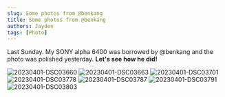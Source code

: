 ```yaml
---
slug: Some photos from @benkang
title: Some photos from @benkang
authors: Jayden
tags: [Photo]
---
```


Last Sunday. My SONY alpha 6400 was borrowed by @benkang and the photo was polished yesterday. 
**Let's see how he did!**

![20230401-DSC03660](https://cos-shanghai-1309244174.cos.ap-shanghai.myqcloud.com/uPic/20230401-DSC03660.jpg)
![20230401-DSC03663](https://cos-shanghai-1309244174.cos.ap-shanghai.myqcloud.com/uPic/20230401-DSC03663.jpg)
![20230401-DSC03701](https://cos-shanghai-1309244174.cos.ap-shanghai.myqcloud.com/uPic/20230401-DSC03701.jpg)
![20230401-DSC03778](https://cos-shanghai-1309244174.cos.ap-shanghai.myqcloud.com/uPic/20230401-DSC03778.jpg)
![20230401-DSC03787](https://cos-shanghai-1309244174.cos.ap-shanghai.myqcloud.com/uPic/20230401-DSC03787.jpg)
![20230401-DSC03791](https://cos-shanghai-1309244174.cos.ap-shanghai.myqcloud.com/uPic/20230401-DSC03791.jpg)
![20230401-DSC03803](https://cos-shanghai-1309244174.cos.ap-shanghai.myqcloud.com/uPic/20230401-DSC03803.jpg)